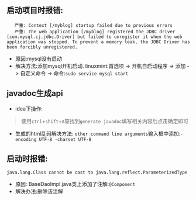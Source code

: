 ## 启动项目时报错:
```严重: One or more listeners failed to start. Full details will be found in the appropriate container log file
   严重: Context [/myblog] startup failed due to previous errors
   严重: The web application [/myblog] registered the JDBC driver [com.mysql.cj.jdbc.Driver] but failed to unregister it when the web application was stopped. To prevent a memory leak, the JDBC Driver has been forcibly unregistered.
```
* 原因:mysql没有启动
* 解决方法:添加mysql开机启动.
  linuxmint:首选项 -> 开机自启动程序 -> 添加 -> 自定义命令 -> 命令:`sudo service mysql start`
  
## javadoc生成api
* idea下操作:
>使用`ctrl`+`shift`+`A`查找到`generate javadoc`填写相关内容后点击确定即可
* 生成的html乱码解决方法:
 `other conmand line arguments`输入框中添加:`-encoding UTF-8 -charset UTF-8`

## 启动时报错:
```
java.lang.Class cannot be cast to java.lang.reflect.ParameterizedType
```
* 原因:
BaseDaoImpl.java类上添加了注解:`@Component`
* 解决办法:删除该注解
